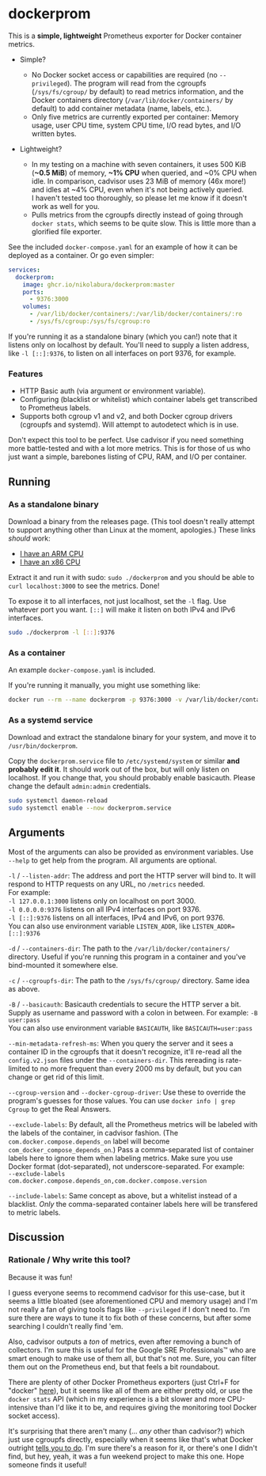 # dockerprom

This is a **simple, lightweight** Prometheus exporter for Docker container metrics.

- Simple?
    - No Docker socket access or capabilities are required (no `--privileged`). The program will read from the cgroupfs (`/sys/fs/cgroup/` by default) to read metrics information, and the Docker containers directory (`/var/lib/docker/containers/` by default) to add container metadata (name, labels, etc.).
    - Only five metrics are currently exported per container: Memory usage, user CPU time, system CPU time, I/O read bytes, and I/O written bytes.

- Lightweight?
    - In my testing on a machine with seven containers, it uses 500 KiB (**~0.5 MiB**) of memory, **~1% CPU** when queried, and ~0% CPU when idle. In comparison, cadvisor uses 23 MiB of memory (46x more!) and idles at ~4% CPU, even when it's not being actively queried. \
    I haven't tested too thoroughly, so please let me know if it doesn't work as well for you.
    - Pulls metrics from the cgroupfs directly instead of going through `docker stats`, which seems to be quite slow. This is little more than a glorified file exporter.

See the included `docker-compose.yaml` for an example of how it can be deployed as a container. Or go even simpler:

```yaml
services:
  dockerprom:
    image: ghcr.io/nikolabura/dockerprom:master
    ports:
      - 9376:3000
    volumes:
      - /var/lib/docker/containers/:/var/lib/docker/containers/:ro
      - /sys/fs/cgroup:/sys/fs/cgroup:ro
```

If you're running it as a standalone binary (which you can!) note that it listens only on localhost by default. You'll need to supply a listen address, like `-l [::]:9376`, to listen on all interfaces on port 9376, for example.

### Features

- HTTP Basic auth (via argument or environment variable).
- Configuring (blacklist or whitelist) which container labels get transcribed to Prometheus labels.
- Supports both cgroup v1 and v2, and both Docker cgroup drivers (cgroupfs and systemd). Will attempt to autodetect which is in use.

Don't expect this tool to be perfect. Use cadvisor if you need something more battle-tested and with a lot more metrics. This is for those of us who just want a simple, barebones listing of CPU, RAM, and I/O per container.

## Running

### As a standalone binary

Download a binary from the releases page. (This tool doesn't really attempt to support anything other than Linux at the moment, apologies.) These links *should* work:

- [I have an ARM CPU](https://github.com/nikolabura/dockerprom/releases/latest/download/dockerprom-aarch64-unknown-linux-musl.tar.gz)
- [I have an x86 CPU](https://github.com/nikolabura/dockerprom/releases/latest/download/dockerprom-x86_64-unknown-linux-musl.tar.gz)

Extract it and run it with sudo: `sudo ./dockerprom` and you should be able to `curl localhost:3000` to see the metrics. Done!

To expose it to all interfaces, not just localhost, set the `-l` flag. Use whatever port you want. `[::]` will make it listen on both IPv4 and IPv6 interfaces.

```bash
sudo ./dockerprom -l [::]:9376
```

### As a container

An example `docker-compose.yaml` is included.

If you're running it manually, you might use something like:

```bash
docker run --rm --name dockerprom -p 9376:3000 -v /var/lib/docker/containers/:/conts:ro -v /sys/fs/cgroup:/cgfs:ro ghcr.io/nikolabura/dockerprom:master -d /conts -c /cgfs
```

### As a systemd service

Download and extract the standalone binary for your system, and move it to `/usr/bin/dockerprom`.

Copy the `dockerprom.service` file to `/etc/systemd/system` or similar **and probably edit it**. It should work out of the box, but will only listen on localhost. If you change that, you should probably enable basicauth. Please change the default `admin:admin` credentials.

```bash
sudo systemctl daemon-reload
sudo systemctl enable --now dockerprom.service
```

## Arguments

Most of the arguments can also be provided as environment variables. Use `--help` to get help from the program. All arguments are optional.

`-l` / `--listen-addr`: The address and port the HTTP server will bind to. It will respond to HTTP requests on any URL, no `/metrics` needed.  
For example:  
`-l 127.0.0.1:3000` listens only on localhost on port 3000.  
`-l 0.0.0.0:9376` listens on all IPv4 interfaces on port 9376.  
`-l [::]:9376` listens on all interfaces, IPv4 and IPv6, on port 9376.  
You can also use environment variable `LISTEN_ADDR`, like `LISTEN_ADDR=[::]:9376`

`-d` / `--containers-dir`: The path to the `/var/lib/docker/containers/` directory. Useful if you're running this program in a container and you've bind-mounted it somewhere else.

`-c` / `--cgroupfs-dir`: The path to the `/sys/fs/cgroup/` directory. Same idea as above.

`-B` / `--basicauth`: Basicauth credentials to secure the HTTP server a bit. Supply as username and password with a colon in between. For example: `-B user:pass`  
You can also use environment variable `BASICAUTH`, like `BASICAUTH=user:pass`

`--min-metadata-refresh-ms`: When you query the server and it sees a container ID in the cgroupfs that it doesn't recognize, it'll re-read all the `config.v2.json` files under the `--containers-dir`. This rereading is rate-limited to no more frequent than every 2000 ms by default, but you can change or get rid of this limit.

`--cgroup-version` and `--docker-cgroup-driver`: Use these to override the program's guesses for those values. You can use `docker info | grep Cgroup` to get the Real Answers.

`--exclude-labels`: By default, all the Prometheus metrics will be labeled with the labels of the container, in cadvisor fashion. (The `com.docker.compose.depends_on` label will become `com_docker_compose_depends_on`.) Pass a comma-separated list of container labels here to ignore them when labeling metrics. Make sure you use Docker format (dot-separated), not underscore-separated. For example:  
`--exclude-labels com.docker.compose.depends_on,com.docker.compose.version`

`--include-labels`: Same concept as above, but a whitelist instead of a blacklist. *Only* the comma-separated container labels here will be transfered to metric labels.


## Discussion

### Rationale / Why write this tool?

Because it was fun!

I guess everyone seems to recommend cadvisor for this use-case, but it seems a little bloated (see aforementioned CPU and memory usage) and I'm not really a fan of giving tools flags like `--privileged` if I don't need to. I'm sure there are ways to tune it to fix both of these concerns, but after some searching I couldn't really find 'em.

Also, cadvisor outputs a *ton* of metrics, even after removing a bunch of collectors. I'm sure this is useful for the Google SRE Professionals™ who are smart enough to make use of them all, but that's not me. Sure, you can filter them out on the Prometheus end, but that feels a bit roundabout.

There are plenty of other Docker Prometheus exporters (just Ctrl+F for "docker" [here](https://github.com/prometheus/prometheus/wiki/Default-port-allocations)), but it seems like all of them are either pretty old, or use the `docker stats` API (which in my experience is a bit slower and more CPU-intensive than I'd like it to be, and requires giving the monitoring tool Docker socket access).

It's surprising that there aren't many (... *any* other than cadvisor?) which just use cgroupfs directly, especially when it seems like that's what Docker outright [tells you to do](https://docs.docker.com/config/containers/runmetrics/#control-groups). I'm sure there's a reason for it, or there's one I didn't find, but hey, yeah, it was a fun weekend project to make this one. Hope someone finds it useful!
